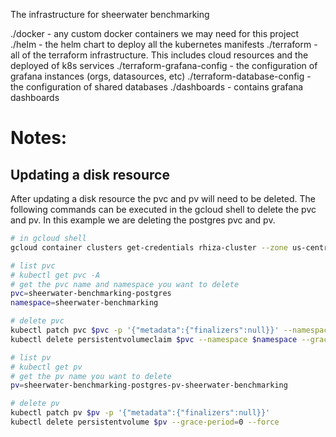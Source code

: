 The infrastructure for sheerwater benchmarking

./docker - any custom docker containers we may need for this project
./helm - the helm chart to deploy all the kubernetes manifests
./terraform - all of the terraform infrastructure. This includes cloud resources and the deployed of k8s services
./terraform-grafana-config - the configuration of grafana instances (orgs, datasources, etc)
./terraform-database-config - the configuration of shared databases
./dashboards - contains grafana dashboards

# Notes:

## Updating a disk resource

After updating a disk resource the pvc and pv will need to be deleted. The following commands can be executed in the gcloud shell to delete the pvc and pv. In this example we are deleting the postgres pvc and pv.

```bash
# in gcloud shell
gcloud container clusters get-credentials rhiza-cluster --zone us-central1-a --project rhiza-shared

# list pvc
# kubectl get pvc -A
# get the pvc name and namespace you want to delete
pvc=sheerwater-benchmarking-postgres
namespace=sheerwater-benchmarking

# delete pvc
kubectl patch pvc $pvc -p '{"metadata":{"finalizers":null}}' --namespace $namespace 
kubectl delete persistentvolumeclaim $pvc --namespace $namespace --grace-period=0 --force

# list pv
# kubectl get pv
# get the pv name you want to delete
pv=sheerwater-benchmarking-postgres-pv-sheerwater-benchmarking

# delete pv
kubectl patch pv $pv -p '{"metadata":{"finalizers":null}}'
kubectl delete persistentvolume $pv --grace-period=0 --force
```
